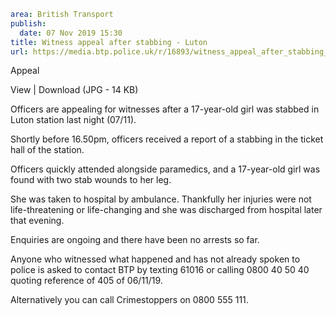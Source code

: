 ```yaml
area: British Transport
publish:
  date: 07 Nov 2019 15:30
title: Witness appeal after stabbing - Luton
url: https://media.btp.police.uk/r/16893/witness_appeal_after_stabbing_-_luton
```

Appeal

View | Download (JPG - 14 KB)

Officers are appealing for witnesses after a 17-year-old girl was stabbed in Luton station last night (07/11).

Shortly before 16.50pm, officers received a report of a stabbing in the ticket hall of the station.

Officers quickly attended alongside paramedics, and a 17-year-old girl was found with two stab wounds to her leg.

She was taken to hospital by ambulance. Thankfully her injuries were not life-threatening or life-changing and she was discharged from hospital later that evening.

Enquiries are ongoing and there have been no arrests so far.

Anyone who witnessed what happened and has not already spoken to police is asked to contact BTP by texting 61016 or calling 0800 40 50 40 quoting reference of 405 of 06/11/19.

Alternatively you can call Crimestoppers on 0800 555 111.
